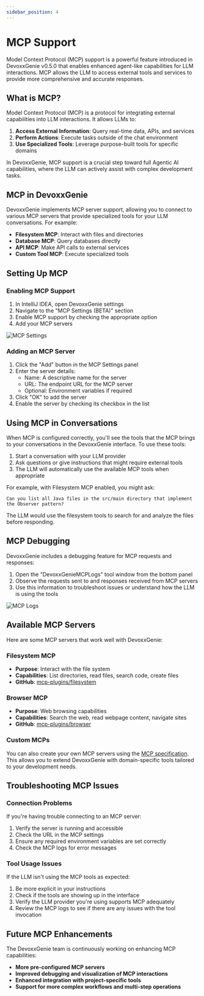 ```yaml
---
sidebar_position: 4
---
```


# MCP Support

Model Context Protocol (MCP) support is a powerful feature introduced in DevoxxGenie v0.5.0 that enables enhanced agent-like capabilities for LLM interactions. MCP allows the LLM to access external tools and services to provide more comprehensive and accurate responses.

## What is MCP?

Model Context Protocol (MCP) is a protocol for integrating external capabilities into LLM interactions. It allows LLMs to:

1. **Access External Information**: Query real-time data, APIs, and services
2. **Perform Actions**: Execute tasks outside of the chat environment
3. **Use Specialized Tools**: Leverage purpose-built tools for specific domains

In DevoxxGenie, MCP support is a crucial step toward full Agentic AI capabilities, where the LLM can actively assist with complex development tasks.

## MCP in DevoxxGenie

DevoxxGenie implements MCP server support, allowing you to connect to various MCP servers that provide specialized tools for your LLM conversations. For example:

- **Filesystem MCP**: Interact with files and directories
- **Database MCP**: Query databases directly
- **API MCP**: Make API calls to external services
- **Custom Tool MCP**: Execute specialized tools

## Setting Up MCP

### Enabling MCP Support

1. In IntelliJ IDEA, open DevoxxGenie settings
2. Navigate to the "MCP Settings (BETA)" section
3. Enable MCP support by checking the appropriate option
4. Add your MCP servers

![MCP Settings](/img/mcp-settings.png)

### Adding an MCP Server

1. Click the "Add" button in the MCP Settings panel
2. Enter the server details:
   - Name: A descriptive name for the server
   - URL: The endpoint URL for the MCP server
   - Optional: Environment variables if required
3. Click "OK" to add the server
4. Enable the server by checking its checkbox in the list

## Using MCP in Conversations

When MCP is configured correctly, you'll see the tools that the MCP brings to your conversations in the DevoxxGenie interface. To use these tools:

1. Start a conversation with your LLM provider
2. Ask questions or give instructions that might require external tools
3. The LLM will automatically use the available MCP tools when appropriate

For example, with Filesystem MCP enabled, you might ask:

```
Can you list all Java files in the src/main directory that implement the Observer pattern?
```

The LLM would use the filesystem tools to search for and analyze the files before responding.

## MCP Debugging

DevoxxGenie includes a debugging feature for MCP requests and responses:

1. Open the "DevoxxGenieMCPLogs" tool window from the bottom panel
2. Observe the requests sent to and responses received from MCP servers
3. Use this information to troubleshoot issues or understand how the LLM is using the tools

![MCP Logs](/img/mcp-logs.png)

## Available MCP Servers

Here are some MCP servers that work well with DevoxxGenie:

### Filesystem MCP

- **Purpose**: Interact with the file system
- **Capabilities**: List directories, read files, search code, create files
- **GitHub**: [mcp-plugins/filesystem](https://github.com/mcp-plugins/filesystem)

### Browser MCP

- **Purpose**: Web browsing capabilities
- **Capabilities**: Search the web, read webpage content, navigate sites
- **GitHub**: [mcp-plugins/browser](https://github.com/mcp-plugins/browser)

### Custom MCPs

You can also create your own MCP servers using the [MCP specification](https://github.com/s-macke/mcp-spec). This allows you to extend DevoxxGenie with domain-specific tools tailored to your development needs.

## Troubleshooting MCP Issues

### Connection Problems

If you're having trouble connecting to an MCP server:

1. Verify the server is running and accessible
2. Check the URL in the MCP settings
3. Ensure any required environment variables are set correctly
4. Check the MCP logs for error messages

### Tool Usage Issues

If the LLM isn't using the MCP tools as expected:

1. Be more explicit in your instructions
2. Check if the tools are showing up in the interface
3. Verify the LLM provider you're using supports MCP adequately
4. Review the MCP logs to see if there are any issues with the tool invocation

## Future MCP Enhancements

The DevoxxGenie team is continuously working on enhancing MCP capabilities:

- **More pre-configured MCP servers**
- **Improved debugging and visualization of MCP interactions**
- **Enhanced integration with project-specific tools**
- **Support for more complex workflows and multi-step operations**
